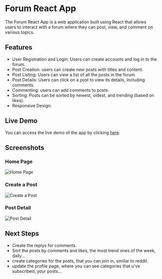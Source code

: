 # Forum React App

The Forum React App is a web application built using React that allows users to interact with a forum where they can post, view, and comment on various topics.

## Features

- User Registration and Login: Users can create accounts and log in to the forum.
- Post Creation: users can create new posts with titles and content.
- Post Listing: Users can view a list of all the posts in the forum.
- Post Details: Users can click on a post to view its details, including comments.
- Commenting:  users can add comments to posts.
- Sorting: Posts can be sorted by newest, oldest, and trending (based on likes).
- Responsive Design:


## Live Demo

You can access the live demo of the app by clicking [here](https://angel-forum-145779cf99a1.herokuapp.com/).

## Screenshots

### Home Page
![Home Page](https://github.com/tribaaldos/forum-react/assets/14943193/f9c55c25-e495-4ab4-9656-c5d057113160)

### Create a Post
![Create a Post](https://github.com/tribaaldos/forum-react/assets/14943193/89d81753-291a-4589-a2f0-4f5198b98366)

### Post Detail
![Post Detail](https://github.com/tribaaldos/forum-react/assets/14943193/cde6e75d-f1f7-4bb6-ad56-930896a84177)

## Next Steps
- Create the replys for comments.
- Sort the posts by comments and likes, the most trend ones of the week, daily...
- create categories for the posts, that you can join in, similar to reddit.
- update the profile page, where you can see categories that u've subscribed, your posts...
